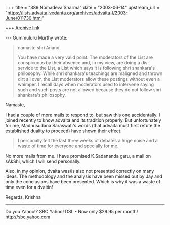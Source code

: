 +++
title = "389 Nomadeva Sharma"
date = "2003-06-14"
upstream_url = "https://lists.advaita-vedanta.org/archives/advaita-l/2003-June/011730.html"

+++
[Archive link](https://lists.advaita-vedanta.org/archives/advaita-l/2003-June/011730.html)


--- Gummuluru Murthy <gmurthy at morgan.ucs.mun.ca> wrote:
> 
> 
> namaste shri Anand,
> 
> You have made a very valid point. The moderators of the List
> are conspicuous by their absence and, in my view, are doing
> a dis-service to the List, a List which says it is following 
> shri shankara's philosophy. While shri shankara's teachings 
> are maligned and thrown dirt all over, the List moderators 
> allow these postings without even a whimper. I recall 
> days when moderators used to intervene saying such and 
> such posts are not allowed because they do not follow 
> shri shankara's philosophy. 

Namaste,

I had a couple of more mails to respond to, but saw this one
accidentally. I joined recently to know advaita and its tradition
properly. But unfortunately for me, Madhusudana Saraswati's words (that
advaita must first refute the established duality to proceed) have
shown their effect. 

> I personally felt the last three weeks of debates a huge noise 
> and a waste of time for everyone and specially for me.

No more mails from me. I have promised K.Sadananda garu, a mail on
sAkShi, which I will send personally. 

Also, in my opinion, dvaita was/is also not presented correctly on many
ideas. The methodology and the analysis have been missed out by Jay and
only the conclusions have been presented. Which is why it was a waste
of time even for a dvaitin!

Regards,
Krishna




__________________________________
Do you Yahoo!?
SBC Yahoo! DSL - Now only $29.95 per month!
http://sbc.yahoo.com

